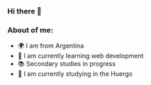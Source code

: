 ### Hi there 👋

### About of me:
- 🌍 I am from Argentina
- 🥑 I am currently learning web development
- 📚 Secondary studies in progress
- 🎯 I am currently studying in the Huergo

